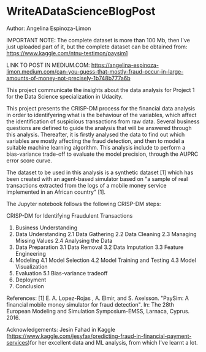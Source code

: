 # WriteADataScienceBlogPost

Author: Angelina Espinoza-Limon

IMPORTANT NOTE: The complete dataset is more than 100 Mb, then I've just uploaded part of it, but the complete dataset can be obtained from: https://www.kaggle.com/ntnu-testimon/paysim1

LINK TO POST IN MEDIUM.COM: https://angelina-espinoza-limon.medium.com/can-you-guess-that-mostly-fraud-occur-in-large-amounts-of-money-not-precisely-1b748b777a6b

This project communicate the insights about the data analysis for Project 1 for the Data Science specialization in Udacity.

This project presents the CRISP-DM process for the financial data analysis in order to identifyering what is the behaviour of the variables, which affect the identification of suspicious transactions from raw data. Several business questions are defined to guide the analysis that will be answered through this analysis. Thereafter, it is firstly analysed the data to find out which variables are mostly affecting the fraud detection, and then to model a suitable machine learning algorithm. This analysis include to perform a bias-variance trade-off to evaluate the model precision, through the AUPRC error score curve. 

The dataset to be used in this analysis is a synthetic dataset [1] which has been created with an agent-based simulator based on "a sample of real transactions extracted from the logs of a mobile money service implemented in an African country" [1].

The Jupyter notebook follows the following CRISP-DM steps:

CRISP-DM for Identifying Fraudulent Transactions

1. Business Understanding
2. Data Understanding
2.1 Data Gathering
2.2 Data Cleaning
2.3 Managing Missing Values
2.4 Analysing the Data
3. Data Preparation
3.1 Data Removal
3.2 Data Imputation
3.3 Feature Engineering
4. Modeling
4.1 Model Selection
4.2 Model Training and Testing
4.3 Model Visualization
5. Evaluation
5.1 Bias-variance tradeoff
6. Deployment
7. Conclusion


References: 
[1] E. A. Lopez-Rojas , A. Elmir, and S. Axelsson. "PaySim: A financial mobile money simulator for fraud detection". In: The 28th European Modeling and Simulation Symposium-EMSS, Larnaca, Cyprus. 2016.

Acknowledgements: Jesin Fahad in Kaggle (https://www.kaggle.com/jesyfax/predicting-fraud-in-financial-payment-services)for her excellent data and ML analysis, from which I've learnt a lot.
